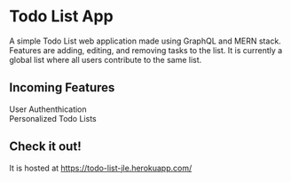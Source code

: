 # Todo List App
A simple Todo List web application made using GraphQL and MERN stack. Features are adding, editing, and removing tasks to the list. It is currently a global list where all users contribute to the same list. <br>
## Incoming Features
User Authenthication <br>
Personalized Todo Lists <br>
## Check it out!
It is hosted at https://todo-list-jle.herokuapp.com/
